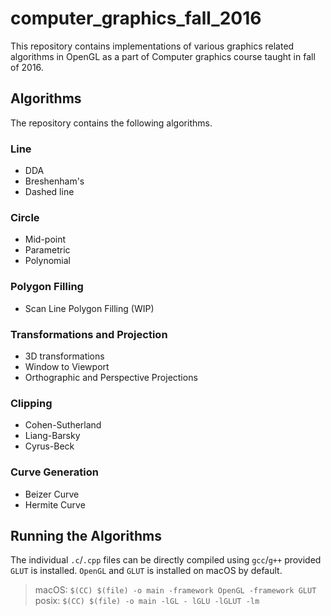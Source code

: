 # computer_graphics_fall_2016
This repository contains implementations of various graphics related algorithms in OpenGL as a part of Computer graphics course taught in fall of 2016.

## Algorithms
The repository contains the following algorithms.

### Line
* DDA
* Breshenham's
* Dashed line

### Circle
* Mid-point
* Parametric
* Polynomial

### Polygon Filling
* Scan Line Polygon Filling (WIP)

### Transformations and Projection
* 3D transformations
* Window to Viewport
* Orthographic and Perspective Projections

### Clipping
* Cohen-Sutherland
* Liang-Barsky
* Cyrus-Beck

### Curve Generation
* Beizer Curve
* Hermite Curve

## Running the Algorithms
The individual `.c`/`.cpp` files can be directly compiled using `gcc`/`g++` provided `GLUT` is installed. `OpenGL` and `GLUT` is installed on macOS by default.

> macOS: `$(CC) $(file) -o main -framework OpenGL -framework GLUT`
> posix: `$(CC) $(file) -o main -lGL - lGLU -lGLUT -lm`  

